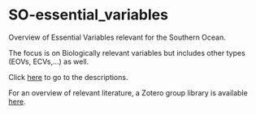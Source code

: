 # SO-essential_variables


Overview of Essential Variables relevant for the Southern Ocean.

The focus is on Biologically relevant variables but includes other types (EOVs, ECVs,...) as well.

Click [here](https://github.com/biodiversity-aq/SO-essential_variables/wiki) to go to the descriptions.

For an overview of relevant literature, a Zotero group library is available [here](https://www.zotero.org/groups/5073939/essential_variablessouthernocean).




